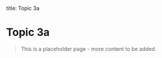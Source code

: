 <frontmatter>
  title: Topic 3a
</frontmatter>

<br>

# Topic 3a

> This is a placeholder page - more content to be added.
